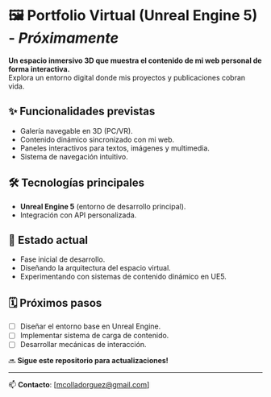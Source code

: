 # 🖼️ Portfolio Virtual (Unreal Engine 5) - *Próximamente*

**Un espacio inmersivo 3D que muestra el contenido de mi web personal de forma interactiva.**  
Explora un entorno digital donde mis proyectos y publicaciones cobran vida.

## ✨ Funcionalidades previstas

- Galería navegable en 3D (PC/VR).
- Contenido dinámico sincronizado con mi web.
- Paneles interactivos para textos, imágenes y multimedia.
- Sistema de navegación intuitivo.

## 🛠️ Tecnologías principales

- **Unreal Engine 5** (entorno de desarrollo principal).
- Integración con API personalizada.

## 📌 Estado actual

- Fase inicial de desarrollo.
- Diseñando la arquitectura del espacio virtual.
- Experimentando con sistemas de contenido dinámico en UE5.

## 🗓️ Próximos pasos

- [ ] Diseñar el entorno base en Unreal Engine.
- [ ] Implementar sistema de carga de contenido.
- [ ] Desarrollar mecánicas de interacción.

🔜 **Sigue este repositorio para actualizaciones!**

---

📫 **Contacto**: [mcolladorguez@gmail.com]  

